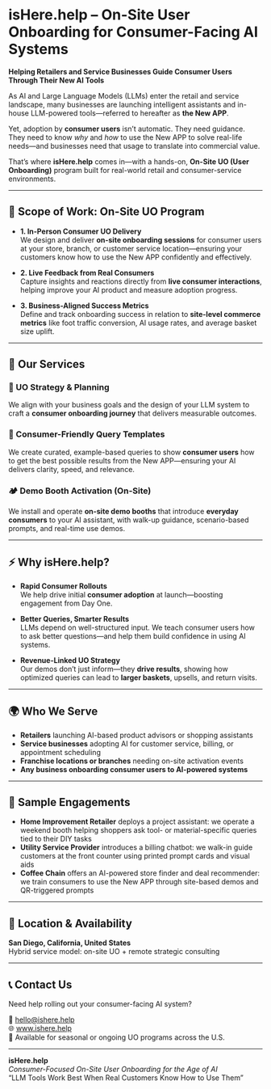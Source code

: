 # isHere.help – On-Site User Onboarding for Consumer-Facing AI Systems

**Helping Retailers and Service Businesses Guide Consumer Users Through Their New AI Tools**

As AI and Large Language Models (LLMs) enter the retail and service landscape, many businesses are launching intelligent assistants and in-house LLM-powered tools—referred to hereafter as **the New APP**.

Yet, adoption by **consumer users** isn’t automatic. They need guidance. They need to know *why* and *how* to use the New APP to solve real-life needs—and businesses need that usage to translate into commercial value.

That’s where **isHere.help** comes in—with a hands-on, **On-Site UO (User Onboarding)** program built for real-world retail and consumer-service environments.

---

## 🧭 Scope of Work: On-Site UO Program

- **1. In-Person Consumer UO Delivery**  
  We design and deliver **on-site onboarding sessions** for consumer users at your store, branch, or customer service location—ensuring your customers know how to use the New APP confidently and effectively.

- **2. Live Feedback from Real Consumers**  
  Capture insights and reactions directly from **live consumer interactions**, helping improve your AI product and measure adoption progress.

- **3. Business-Aligned Success Metrics**  
  Define and track onboarding success in relation to **site-level commerce metrics** like foot traffic conversion, AI usage rates, and average basket size uplift.

---

## 💼 Our Services

### 🧠 UO Strategy & Planning  
We align with your business goals and the design of your LLM system to craft a **consumer onboarding journey** that delivers measurable outcomes.

### 📝 Consumer-Friendly Query Templates  
We create curated, example-based queries to show **consumer users** how to get the best possible results from the New APP—ensuring your AI delivers clarity, speed, and relevance.

### 🏕️ Demo Booth Activation (On-Site)  
We install and operate **on-site demo booths** that introduce **everyday consumers** to your AI assistant, with walk-up guidance, scenario-based prompts, and real-time use demos.

---

## ⚡ Why isHere.help?

- **Rapid Consumer Rollouts**  
  We help drive initial **consumer adoption** at launch—boosting engagement from Day One.

- **Better Queries, Smarter Results**  
  LLMs depend on well-structured input. We teach consumer users how to ask better questions—and help them build confidence in using AI systems.

- **Revenue-Linked UO Strategy**  
  Our demos don’t just inform—they **drive results**, showing how optimized queries can lead to **larger baskets**, upsells, and return visits.

---

## 🌍 Who We Serve

- **Retailers** launching AI-based product advisors or shopping assistants  
- **Service businesses** adopting AI for customer service, billing, or appointment scheduling  
- **Franchise locations or branches** needing on-site activation events  
- **Any business onboarding consumer users to AI-powered systems**

---

## 🧩 Sample Engagements

- **Home Improvement Retailer** deploys a project assistant: we operate a weekend booth helping shoppers ask tool- or material-specific queries tied to their DIY tasks  
- **Utility Service Provider** introduces a billing chatbot: we walk-in guide customers at the front counter using printed prompt cards and visual aids  
- **Coffee Chain** offers an AI-powered store finder and deal recommender: we train consumers to use the New APP through site-based demos and QR-triggered prompts

---

## 📍 Location & Availability

**San Diego, California, United States**  
Hybrid service model: on-site UO + remote strategic consulting  

---

## 📞 Contact Us

Need help rolling out your consumer-facing AI system?

📧 hello@ishere.help  
🌐 www.ishere.help  
📍 Available for seasonal or ongoing UO programs across the U.S.

---

**isHere.help**  
*Consumer-Focused On-Site User Onboarding for the Age of AI*  
“LLM Tools Work Best When Real Customers Know How to Use Them”
